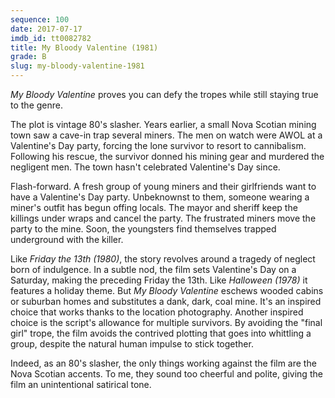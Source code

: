 ```yaml
---
sequence: 100
date: 2017-07-17
imdb_id: tt0082782
title: My Bloody Valentine (1981)
grade: B
slug: my-bloody-valentine-1981
---
```


_My Bloody Valentine_ proves you can defy the tropes while still staying true to the genre.

The plot is vintage 80's slasher. Years earlier, a small Nova Scotian mining town saw a cave-in trap several miners. The men on watch were AWOL at a Valentine's Day party, forcing the lone survivor to resort to cannibalism. Following his rescue, the survivor donned his mining gear and murdered the negligent men. The town hasn't celebrated Valentine's Day since.

Flash-forward. A fresh group of young miners and their girlfriends want to have a Valentine's Day party. Unbeknownst to them, someone wearing a miner's outfit has begun offing locals. The mayor and sheriff keep the killings under wraps and cancel the party. The frustrated miners move the party to the mine. Soon, the youngsters find themselves trapped underground with the killer.

Like _Friday the 13th (1980)_, the story revolves around a tragedy of neglect born of indulgence. In a subtle nod, the film sets Valentine's Day on a Saturday, making the preceding Friday the 13th. Like _Halloween (1978)_ it features a holiday theme. But _My Bloody Valentine_ eschews wooded cabins or suburban homes and substitutes a dank, dark, coal mine. It's an inspired choice that works thanks to the location photography. Another inspired choice is the script's allowance for multiple survivors. By avoiding the "final girl" trope, the film avoids the contrived plotting that goes into whittling a group, despite the natural human impulse to stick together.

Indeed, as an 80's slasher, the only things working against the film are the Nova Scotian accents. To me, they sound too cheerful and polite, giving the film an unintentional satirical tone.